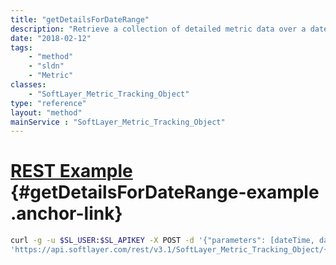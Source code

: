 ```yaml
---
title: "getDetailsForDateRange"
description: "Retrieve a collection of detailed metric data over a date range. Ideal if you want to employ your own graphing systems.  Note not all metrics support this method.  Those that do not return null. "
date: "2018-02-12"
tags:
    - "method"
    - "sldn"
    - "Metric"
classes:
    - "SoftLayer_Metric_Tracking_Object"
type: "reference"
layout: "method"
mainService : "SoftLayer_Metric_Tracking_Object"
---
```


# [REST Example](#getDetailsForDateRange-example) <a href="/article/rest/"><i class="fas fa-question"></i></a> {#getDetailsForDateRange-example .anchor-link} 
```bash
curl -g -u $SL_USER:$SL_APIKEY -X POST -d '{"parameters": [dateTime, dateTime, string]}' \
'https://api.softlayer.com/rest/v3.1/SoftLayer_Metric_Tracking_Object/{SoftLayer_Metric_Tracking_ObjectID}/getDetailsForDateRange'
```
